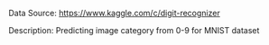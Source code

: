 Data Source: 
https://www.kaggle.com/c/digit-recognizer

Description:
Predicting image category from 0-9 for MNIST dataset
